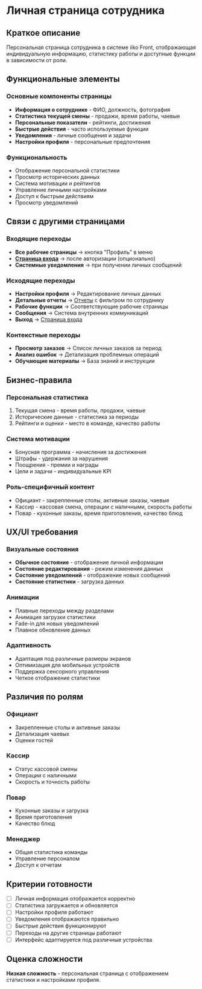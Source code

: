 # Личная страница сотрудника

## Краткое описание

Персональная страница сотрудника в системе iiko Front, отображающая индивидуальную информацию, статистику работы и доступные функции в зависимости от роли.

## Функциональные элементы

### Основные компоненты страницы

- **Информация о сотруднике** - ФИО, должность, фотография
- **Статистика текущей смены** - продажи, время работы, чаевые
- **Персональные показатели** - рейтинги, достижения
- **Быстрые действия** - часто используемые функции
- **Уведомления** - личные сообщения и задачи
- **Настройки профиля** - персональные предпочтения

### Функциональность

- Отображение персональной статистики
- Просмотр исторических данных
- Система мотивации и рейтингов
- Управление личными настройками
- Доступ к быстрым действиям
- Просмотр уведомлений

## Связи с другими страницами

### Входящие переходы

- **Все рабочие страницы** → кнопка "Профиль" в меню
- **[Страница входа](./login.md)** → после авторизации (опционально)
- **Системные уведомления** → при получении личных сообщений

### Исходящие переходы

- **Настройки профиля** → Редактирование личных данных
- **Детальные отчеты** → [Отчеты](./reports.md) с фильтром по сотруднику
- **Рабочие функции** → Соответствующие рабочие страницы
- **Сообщения** → Система внутренних коммуникаций
- **Выход** → [Страница входа](./login.md)

### Контекстные переходы

- **Просмотр заказов** → Список личных заказов за период
- **Анализ ошибок** → Детализация проблемных операций
- **Обучающие материалы** → База знаний и инструкции

## Бизнес-правила

### Персональная статистика

1. Текущая смена - время работы, продажи, чаевые
2. Исторические данные - статистика за периоды
3. Рейтинги и оценки - место в команде, качество работы

### Система мотивации

- Бонусная программа - начисления за достижения
- Штрафы - удержания за нарушения
- Поощрения - премии и награды
- Цели и задачи - индивидуальные KPI

### Роль-специфичный контент

- Официант - закрепленные столы, активные заказы, чаевые
- Кассир - кассовая смена, операции с наличными, скорость работы
- Повар - кухонные заказы, время приготовления, качество блюд

## UX/UI требования

### Визуальные состояния

- **Обычное состояние** - отображение личной информации
- **Состояние редактирования** - режим изменения данных
- **Состояние уведомлений** - отображение новых сообщений
- **Состояние статистики** - загрузка данных

### Анимации

- Плавные переходы между разделами
- Анимация загрузки статистики
- Fade-in для новых уведомлений
- Плавное обновление данных

### Адаптивность

- Адаптация под различные размеры экранов
- Оптимизация для мобильных устройств
- Поддержка сенсорного управления
- Четкое отображение статистики

## Различия по ролям

### Официант

- Закрепленные столы и активные заказы
- Детализация чаевых
- Оценки гостей

### Кассир

- Статус кассовой смены
- Операции с наличными
- Скорость и точность работы

### Повар

- Кухонные заказы и загрузка
- Время приготовления
- Качество блюд

### Менеджер

- Общая статистика команды
- Управление персоналом
- Доступ к отчетам

## Критерии готовности

- [ ] Личная информация отображается корректно
- [ ] Статистика загружается и обновляется
- [ ] Настройки профиля работают
- [ ] Уведомления отображаются правильно
- [ ] Быстрые действия функционируют
- [ ] Переходы на другие страницы работают
- [ ] Интерфейс адаптируется под различные устройства

## Оценка сложности

**Низкая сложность** - персональная страница с отображением статистики и настройками профиля.
